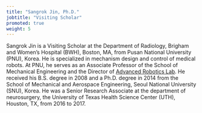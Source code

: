 ```yaml
---
title: "Sangrok Jin, Ph.D."
jobtitle: "Visiting Scholar"
promoted: true
weight: 5
---
```


Sangrok Jin is a Visiting Scholar at the Department of Radiology, Brigham and Women’s Hospital (BWH), Boston, MA, from Pusan National University (PNU), Korea. He is specialized in mechanism design and control of medical robots. At PNU, he serves as an Associate Professor of the School of Mechanical Engineering and the Director of [Advanced Robotics Lab](https://sites.google.com/view/advrobot/). He received his B.S. degree in 2008 and a Ph.D. degree in 2014 from the School of Mechanical and Aerospace Engineering, Seoul National University (SNU), Korea. He was a Senior Research Associate at the department of neurosurgery, the University of Texas Health Science Center (UTH), Houston, TX, from 2016 to 2017. 

